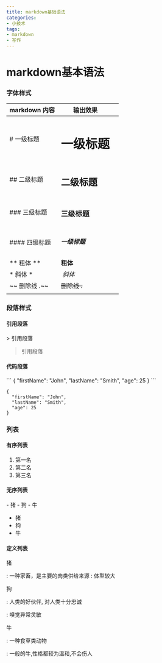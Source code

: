 ```yaml
---
title: markdown基础语法
categories:
- 小技术
tags:
- markdown
- 写作
---
```


# markdown基本语法

### 字体样式

| markdown 内容 | 输出效果                |      |
| ------------- | ----------------------- | ---- |
| # 一级标题    | <h1>一级标题</h1>       |      |
| ## 二级标题   | <h2>二级标题</h2>       |      |
| ### 三级标题  | <h3>三级标题</h3>       |      |
| #### 四级标题 | <h5>一级标题</h4>       |      |
| ** 粗体 **    | <strong> 粗体 </strong> |      |
| * 斜体 *      | <em> 斜体 </em>         |      |
| ~~ 删除线 .~~ | ~~删除线 .~~            |      |
|               |                         |      |

### 段落样式

#### 引用段落

\> 引用段落

> 引用段落

#### 代码段落

\```
{
"firstName": "John",
"lastName": "Smith",
"age": 25
}
\```

```
{
  "firstName": "John",
  "lastName": "Smith",
  "age": 25
}
```

### 列表

#### 有序列表

1. 第一名
2. 第二名
3. 第三名

#### 无序列表

\- 猪
\- 狗
\- 牛

- 猪
- 狗
- 牛

#### 定义列表

猪

\: 一种家畜，是主要的肉类供给来源
\: 体型较大

狗

\: 人类的好伙伴, 对人类十分忠诚

\: 嗅觉异常灵敏

牛

\: 一种食草类动物

: 一般的牛,性格都较为温和,不会伤人 